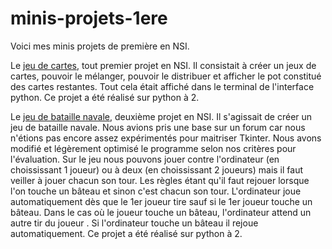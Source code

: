 # minis-projets-1ere
Voici mes minis projets de première en NSI. 

Le [jeu de cartes](minis-projets-1ere/jeu_de_carte/main.py), tout premier projet en NSI. Il consistait à créer un jeux de cartes, pouvoir le mélanger, pouvoir le distribuer et afficher le pot constitué des cartes restantes. Tout cela était affiché dans le terminal de l'interface python. Ce projet a été réalisé sur python à 2.

Le [jeu de bataille navale](minis-projets-1ere/bataille-navale/main.py), deuxième projet en NSI. Il s'agissait de créer un jeu de bataille navale. Nous avions pris une base sur un forum car nous n'étions pas encore assez expérimentés pour maitriser Tkinter. Nous avons modifié et légèrement optimisé le programme selon nos critères pour l'évaluation. Sur le jeu nous pouvons jouer contre l'ordinateur (en choississant 1 joueur) ou à deux (en choississant 2 joueurs) mais il faut veiller à jouer chacun son tour. Les règles étant qu'il faut rejouer lorsque l'on touche un bâteau et sinon c'est chacun son tour. L'ordinateur joue automatiquement dès que le 1er joueur tire sauf si le 1er joueur touche un bâteau. Dans le cas où le joueur touche un bâteau, l'ordinateur attend un autre tir du joueur . Si l'ordinateur touche un bâteau il rejoue automatiquement. Ce projet a été réalisé sur python à 2.
